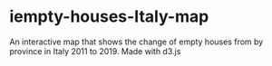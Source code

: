 # iempty-houses-Italy-map
An interactive map that shows the change of empty houses from by province in Italy 2011 to 2019. Made with d3.js

